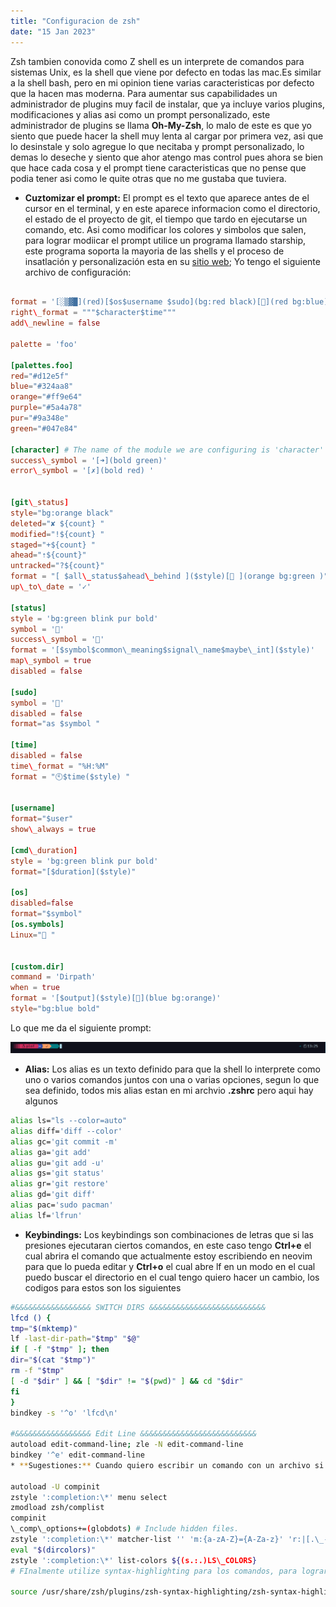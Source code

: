 ```yaml
---
title: "Configuracion de zsh"
date: "15 Jan 2023"
---
```


 Zsh tambien conovida como Z shell es un interprete de comandos para sistemas Unix, es la shell que viene por defecto en todas las mac.Es similar a la shell bash, pero en mi opinion tiene varias caracteristicas por defecto que la hacen mas moderna. Para aumentar sus capabilidades un administrador de plugins muy facil de instalar, que ya incluye varios plugins, modificaciones y alias asi como un prompt personalizado, este administrador de plugins se llama **Oh-My-Zsh**, lo malo de este es que yo siento que puede hacer la shell muy lenta al cargar por primera vez, asi que lo desinstale y solo agregue lo que necitaba y prompt personalizado, lo demas lo deseche y siento que ahor atengo mas control pues ahora se bien que hace cada cosa y el prompt tiene caracteristicas que no pense que podia tener asi como le quite otras que no me gustaba que tuviera.
   
  
  

* **Cuztomizar el prompt:** El prompt es el texto que aparece antes de el cursor en el terminal, y en este aparece informacion como el directorio, el estado de el proyecto de git, el tiempo que tardo en ejecutarse un comando, etc. Asi como modificar los colores y simbolos que salen, para lograr modiicar el prompt utilice un programa llamado starship, este programa soporta la mayoria de las shells y el proceso de insatlación y personalización esta en su [sitio web](https://starship.rs/); Yo tengo el siguiente archivo de configuración:

```toml

format = '[░▒▓█](red)[$os$username $sudo](bg:red black)[](red bg:blue)$custom$git\_status$status$cmd\_duration[](green)'
right\_format = """$character$time"""
add\_newline = false

palette = 'foo'

[palettes.foo]
red="#d12e5f"
blue="#324aa8"
orange="#ff9e64"
purple="#5a4a78"
pur="#9a348e"
green="#047e84"

[character] # The name of the module we are configuring is 'character'
success\_symbol = '[➜](bold green)'
error\_symbol = '[✗](bold red) '


[git\_status]
style="bg:orange black"
deleted="✘ ${count} "
modified="!${count} "
staged="+${count} "
ahead="⇡${count}"
untracked="?${count}"
format = "[ $all\_status$ahead\_behind ]($style)[ ](orange bg:green )"
up\_to\_date = '✓'

[status]
style = 'bg:green blink pur bold'
symbol = '🔴'
success\_symbol = '🔴'
format = '[$symbol$common\_meaning$signal\_name$maybe\_int]($style)'
map\_symbol = true
disabled = false

[sudo]
symbol = ''
disabled = false
format="as $symbol "

[time]
disabled = false
time\_format = "%H:%M"
format = "🕙$time($style) "


[username]
format="$user"
show\_always = true

[cmd\_duration]
style = 'bg:green blink pur bold'
format="[$duration]($style)"

[os]
disabled=false
format="$symbol"
[os.symbols]
Linux=" "


[custom.dir]
command = 'Dirpath' 
when = true
format = '[$output]($style)[](blue bg:orange)'
style="bg:blue bold"

```
 
 Lo que me da el siguiente prompt:
 
![](/pro_img/prompt.png)
* **Alias:** Los alias es un texto definido para que la shell lo interprete como uno o varios comandos juntos con una o varias opciones, segun lo que sea definido, todos mis alias estan en mi archvio **.zshrc** pero aqui hay algunos
 ```sh
 alias ls="ls --color=auto" 
 alias diff='diff --color'
 alias gc='git commit -m'
 alias ga='git add'
 alias gu='git add -u'
 alias gs='git status'
 alias gr='git restore'
 alias gd='git diff'
 alias pac='sudo pacman'
 alias lf='lfrun'
 ```
* **Keybindings:** Los keybindings son combinaciones de letras que si las presiones ejecutaran ciertos comandos, en este caso tengo **Ctrl+e** el cual abrira el comando que actualmente estoy escribiendo en neovim para que lo pueda editar y **Ctrl+o** el cual abre lf en un modo en el cual puedo buscar el directorio en el cual tengo quiero hacer un cambio, los codigos para estos son los siguientes
 
 ```sh
#&&&&&&&&&&&&&&&&& SWITCH DIRS &&&&&&&&&&&&&&&&&&&&&&&&&&
lfcd () {
 tmp="$(mktemp)"
 lf -last-dir-path="$tmp" "$@"
 if [ -f "$tmp" ]; then
 dir="$(cat "$tmp")"
 rm -f "$tmp"
 [ -d "$dir" ] && [ "$dir" != "$(pwd)" ] && cd "$dir"
 fi
}
bindkey -s '^o' 'lfcd\n'

#&&&&&&&&&&&&&&&&& Edit Line &&&&&&&&&&&&&&&&&&&&&&&&&&
autoload edit-command-line; zle -N edit-command-line
bindkey '^e' edit-command-line
* **Sugestiones:** Cuando quiero escribir un comando con un archivo si presiono **tab** zsh va a tratar de autocompletar lo que estaba tratando de escribir con una sugerencia, el motor es bastante inteligente y puede automaticamente seleccionar archivos del tipo especifico del cual el comando requiere, pero para mejorar esto le puse dos configuraciones, la cual le permite buscar en los archivo que comiencen con un "." y que no distinga entre mayusculas y minusculas, asi mismo que coloree las tipos de los archivos y que muestre el bloque blanco cuando se esta en el modo de seleccion.
 
autoload -U compinit
zstyle ':completion:\*' menu select
zmodload zsh/complist
compinit
\_comp\_options+=(globdots) # Include hidden files.
zstyle ':completion:\*' matcher-list '' 'm:{a-zA-Z}={A-Za-z}' 'r:|[.\_-]=\* r:|=\*' 'l:|=\* r:|=\*'
eval "$(dircolors)"
zstyle ':completion:\*' list-colors ${(s.:.)LS\_COLORS}
# FInalmente utilize syntax-highlighting para los comandos, para lograr esto tuve que instalar **zsh-syntax-highlighting** con pacman y luego activarlo con el siguiente codigo
 
 source /usr/share/zsh/plugins/zsh-syntax-highlighting/zsh-syntax-highlighting.zsh
 ```
